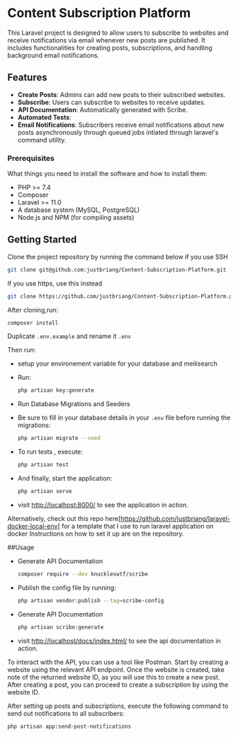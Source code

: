 # Content Subscription Platform

This Laravel project is designed to allow users to subscribe to websites and receive notifications via email whenever new posts are published. It includes functionalities for creating posts, subscriptions, and handling background email notifications.

## Features

- **Create Posts**: Admins can add new posts to their subscribed websites.
- **Subscribe**: Users can subscribe to websites to receive updates.
- **API Documentation**: Automatically generated with Scribe.
- **Automated Tests**: 
- **Email Notifications**: Subscribers receive email notifications about new posts asynchronously through queued jobs intiated through laravel's command utility.

### Prerequisites

What things you need to install the software and how to install them:

- PHP >= 7.4
- Composer
- Laravel >= 11.0
- A database system (MySQL, PostgreSQL)
- Node.js and NPM (for compiling assets)


## Getting Started

Clone the project repository by running the command below if you use SSH

```bash
git clone git@github.com:justbriang/Content-Subscription-Platform.git
```

If you use https, use this instead

```bash
git clone https://github.com/justbriang/Content-Subscription-Platform.git
```

After cloning,run:

```bash
composer install
```

Duplicate `.env.example` and rename it `.env`

Then run:

-   setup your environement variable for your database and meilisearch
-   Run:

    ```bash
    php artisan key:generate
    ```

-   Run Database Migrations and Seeders

-   Be sure to fill in your database details in your `.env` file before running the migrations:

    ```bash
    php artisan migrate --seed
    ```

-   To run tests , execute:

    ```bash
    php artisan test
    ```


-   And finally, start the application:

    ```bash
    php artisan serve
    ```

-   visit [http://localhost:8000/](http://localhost:8000/) to see the application in action.




Alternatively, check out this repo here[https://github.com/justbriang/laravel-docker-local-env] for a template that I use to run laravel application on docker
Instructions on how to set it up are on the repository.


##Usage

-  Generate API Documentation

    ```bash
    composer require --dev knuckleswtf/scribe
    ```

-  Publish the config file by running:

    ```bash
    php artisan vendor:publish --tag=scribe-config
    ```

-  Generate API Documentation

    ```bash
    php artisan scribe:generate

    ```

-   visit [http://localhost/docs/index.html/](http://localhost/docs/index.html/) to see the api documentation in action.



To interact with the API, you can use a tool like Postman. Start by creating a website using the relevant API endpoint. Once the website is created, take note of the returned website ID, as you will use this to create a new post. After creating a post, you can proceed to create a subscription by using the website ID.

After setting up posts and subscriptions, execute the following command to send out notifications to all subscribers:

```bash
php artisan app:send-post-notifications
```


